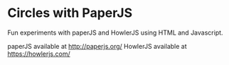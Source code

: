 # Circles with PaperJS
Fun experiments with paperJS and HowlerJS using HTML and Javascript.

paperJS available at http://paperjs.org/
HowlerJS available at https://howlerjs.com/
